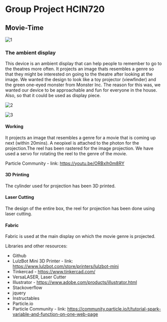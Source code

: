 # Group Project HCIN720

## Movie-Time

![1](https://cloud.githubusercontent.com/assets/14539609/21150795/48e59078-c12e-11e6-95b9-8084bf08a14d.jpg)

### The ambient display

This device is an ambient display that can help people to remember to go to the theatres more often. It projects an image thats resembles a genre so that they might be interested on going to the theatre after looking at the image. We wanted the design to look like a toy projector (viewfinder) and the green one-eyed monster from Monster Inc. The reason for this was, we wanted our device to be approachable and fun for everyone in the house. Also, so that it could be used as display piece.

![2](https://cloud.githubusercontent.com/assets/14539609/21150796/4b256638-c12e-11e6-9f45-5b01e7fa9350.jpg)

![3](https://cloud.githubusercontent.com/assets/14539609/21150798/4ce003b6-c12e-11e6-9201-e320934923f6.jpg)

#### Working
It projects an image that resembles a genre for a movie that is coming up next (within 20mins).
A neopixel is attached to the photon for the projection.The reel has been rastered for the image projection. We have used a servo for rotating the reel to the genre of the movie.

Particle Community - link: https://youtu.be/ORBxlh0m8RY 

#### 3D Printing
The cylinder used for projection has been 3D printed.

#### Laser Cutting
The design of the entire box, the reel for projection has been done using laser cutting.

#### Fabric
Fabric is used at the main display on which the movie genre is projected.

Libraries and other resources:

* Github
* LulzBot Mini 3D Printer - link: https://www.lulzbot.com/store/printers/lulzbot-mini
* Tinkercad - https://www.tinkercad.com/
* VersaLASER, Laser Cutter
* Illustrator - https://www.adobe.com/products/illustrator.html
* Stackoverflow
* jquery
* Instructables
* Particle.io
* Particle Community - link: https://community.particle.io/t/tutorial-spark-variable-and-function-on-one-web-page
